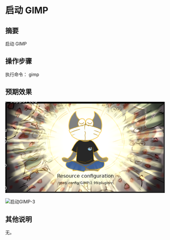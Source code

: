# 启动 GIMP

## 摘要

启动 GIMP

## 操作步骤

执行命令：
    gimp


## 预期效果

![启动GIMP-2](./img/启动GIMP-2.png)

![启动GIMP-3](./启动GIMP-3.png)

## 其他说明

无。
